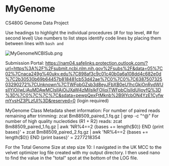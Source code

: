 # MyGenome
CS480G Genome Data Project

Use headings to highlight the individual procedures (# for top level, ## for second level)
Use numbers to list steps
identify code lines by placing them between lines with ```bash and ```

![MyGenomeNCBISub.png](/data/MyGenomeNCBISub.png)

Submission Portal: https://nam04.safelinks.protection.outlook.com/?url=https%3A%2F%2Fsubmit.ncbi.nlm.nih.gov%2Fsubs%2F&data=05%7C02%7Cnaca249g%40uky.edu%7C898af3c9c01c40b0a6a108dd4c682e0d%7C2b30530b69b64457b818481cb53d42ae%7C0%7C0%7C638750732503290272%7CUnknown%7CTWFpbGZsb3d8eyJFbXB0eU1hcGkiOnRydWUsIlYiOiIwLjAuMDAwMCIsIlAiOiJXaW4zMiIsIkFOIjoiTWFpbCIsIldUIjoyfQ%3D%3D%7C0%7C%7C%7C&sdata=pewpQexFtMknb%2B9lYcbON4YzE1CyfwmYvsHZ3PLzfJI%3D&reserved=0 (login required) 

MyGenome Class Metadata sheet information: 
For number of paired reads remaining after trimming:
zcat Bm88509_paired_1.fq.gz | grep -c "^@"
For number of high quality nucleotides (R1 + R2)  reads: 
zcat Bm88509_paired_1.fq.gz | awk 'NR%4==2 {bases += length($0)} END {print bases}' 
+
zcat Bm88509_paired_2.fq.gz | awk 'NR%4==2 {bases += length($0)} END {print bases}'
= 2277218354

For the Total Genome Size at step size 10:
I navigated in the UK MCC to the velvet optimizer log file created with my output directory. I then used nano to find the value in the "total" spot at the bottom of the LOG file.



